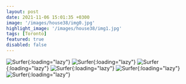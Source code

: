 ```yaml
---
layout: post
date: 2021-11-06 15:01:35 +0300
image: '/images/house38/img0.jpg'
highlight_image: '/images/house38/img1.jpg'
tags: [Toronto]
featured: true
disabled: false
---
```


![Surfer]({{site.baseurl}}/images/house38/img3.jpg){:loading="lazy"}
![Surfer]({{site.baseurl}}/images/house38/img4.jpg){:loading="lazy"}
![Surfer]({{site.baseurl}}/images/house38/img5.jpg){:loading="lazy"}
![Surfer]({{site.baseurl}}/images/house38/img6.jpg){:loading="lazy"}
![Surfer]({{site.baseurl}}/images/house38/img7.jpg){:loading="lazy"}
![Surfer]({{site.baseurl}}/images/house38/img8.jpg){:loading="lazy"} 